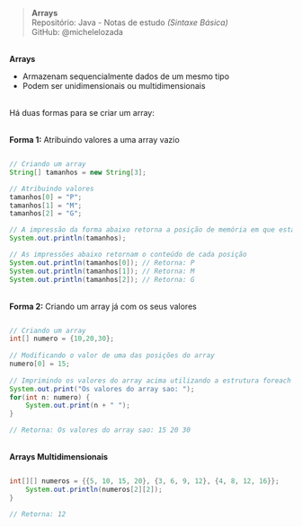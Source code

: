 > **Arrays**  
> Repositório: Java - Notas de estudo *(Sintaxe Básica)*    
> GitHub: @michelelozada
&nbsp;
     
&nbsp;     
**Arrays**  
 - Armazenam sequencialmente dados de um mesmo tipo  
 - Podem ser unidimensionais ou multidimensionais  
 &nbsp;  
 
 Há duas formas para se criar um array:    
 &nbsp; 
 
**Forma 1:** Atribuindo valores a uma array vazio
```java

// Criando um array 
String[] tamanhos = new String[3];

// Atribuindo valores
tamanhos[0] = "P";
tamanhos[1] = "M";
tamanhos[2] = "G";

// A impressão da forma abaixo retorna a posição de memória em que está salvo o array
System.out.println(tamanhos);

// As impressões abaixo retornam o conteúdo de cada posição
System.out.println(tamanhos[0]); // Retorna: P
System.out.println(tamanhos[1]); // Retorna: M
System.out.println(tamanhos[2]); // Retorna: G
```
&nbsp;
&nbsp;   
**Forma 2:** Criando um array já com os seus valores
```java

// Criando um array
int[] numero = {10,20,30};
		
// Modificando o valor de uma das posições do array
numero[0] = 15;
		
// Imprimindo os valores do array acima utilizando a estrutura foreach
System.out.print("Os valores do array sao: ");
for(int n: numero) {
	System.out.print(n + " ");			
}

// Retorna: Os valores do array sao: 15 20 30 
```
&nbsp;
&nbsp;  
**Arrays Multidimensionais**  
```java

int[][] numeros = {{5, 10, 15, 20}, {3, 6, 9, 12}, {4, 8, 12, 16}};
	System.out.println(numeros[2][2]);
}

// Retorna: 12
```